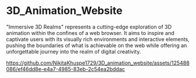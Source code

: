 ﻿# 3D_Animation_Website

"Immersive 3D Realms" represents a cutting-edge exploration of 3D animation within the confines of a web browser. It aims to inspire and captivate users with its visually rich environments and interactive elements, pushing the boundaries of what is achievable on the web while offering an unforgettable journey into the realm of digital creativity.



https://github.com/NikitaKhuspe1729/3D_animation_website/assets/125488086/ef46dd8e-e4a7-4985-83eb-2c54ea2bddac


